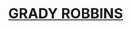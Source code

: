 # [GRADY ROBBINS](https://www.gradyrobbins.com)

<!-- ### [ISFP-T](https://www.16personalities.com/isfp-personality) -->

<!-- ### What I've been working on lately:
1. Job hunting
1. Audit personal website using [html-validator ](https://validator.w3.org/nu/)
1. Seek to connect [my front end capstone](https://github.com/gradyrobbins/fifty) project to Persistent Data Storage; using a json-server does not meet customer's needs
1. Browse open source GIS repositories & tutorials. -->


<!-- 3 videos that make me laugh 100% of the time:
1. https://www.youtube.com/watch?v=3IPqvhKWl-Q&t=6s<br/>
1. https://www.youtube.com/watch?v=WQBc8yxjdSs&t=2s<br/>
1. https://www.youtube.com/watch?v=WuKrGyp24bw <br/> -->



<!-- color schema borrowed from MSGCMARATHON
yellow HEX: #fdb814
aqua HEX #009bc8
dark blue HEX #35344f -->

<!-- FONTS: To Mimic 12th Street Mural: {INTERESTS}
https://www.whatfontis.com/FF_DKTheCatsWhiskers.font?text=INTERESTS#ct -->

<!-- Concrete vs. Abstract Thinkers:
Concrete: I don't understand the concepts and I am stuck here.  Ask for specific code examples and a whiteboard visualization of how the pieces fit together.
Abstract:  focus on effectively researching a concept; it's okay to get hints on how to focus your search.  ask:  "I've done some research, but am having trouble relating it to something we've already learned" -->


<!-- The Auburn Creed
I believe that this is a practical world and that I can count only on what I earn. Therefore, I believe in work, hard work.

I believe in education, which gives me the knowledge to work wisely and trains my mind and my hands to work skillfully.

I believe in honesty and truthfulness, without which I cannot win the respect and confidence of my fellow men.

I believe in a sound mind, in a sound body and a spirit that is not afraid, and in clean sports that develop these qualities.

I believe in obedience to law because it protects the rights of all.

I believe in the human touch, which cultivates sympathy with my fellow men and mutual helpfulness and brings happiness for all.

I believe in my Country, because it is a land of freedom and because it is my own home, and that I can best serve that country by "doing justly, loving mercy, and walking humbly with my God."

And because Auburn men and women believe in these things, I believe in Auburn and love it.

-George Petrie (1943) -->

<!-- Blue Zones Project's  Power 9: Down Shift, Know your Purpose, Right Tribe, 80% rule, Belong, Plant Slant, Move Naturally, Family First, and Friends @ Five. Everything that we do is based off these principles because they have been proven to be the key elements of longevity. -->







<!--#### About

Start Bootstrap is an open source library of free Bootstrap templates and themes. All of the free templates and themes on Start Bootstrap are released under the MIT license, which means you can use them for any purpose, even for commercial projects.

* https://startbootstrap.com
* https://twitter.com/SBootstrap

Start Bootstrap was created by and is maintained by **[David Miller](http://davidmiller.io/)**, Owner of [Blackrock Digital](http://blackrockdigital.io/).

* http://davidmiller.io
* https://twitter.com/davidmillerskt
* https://github.com/davidtmiller

Start Bootstrap is based on the [Bootstrap](http://getbootstrap.com/) framework created by [Mark Otto](https://twitter.com/mdo) and [Jacob Thorton](https://twitter.com/fat).

#### Copyright and License

Copyright 2013-2019 Blackrock Digital LLC. Code released under the [MIT](https://github.com/BlackrockDigital/startbootstrap-resume/blob/gh-pages/LICENSE) license.
-->
